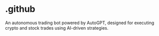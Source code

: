 # .github
An autonomous trading bot powered by AutoGPT, designed for executing crypto and stock trades using AI-driven strategies.
